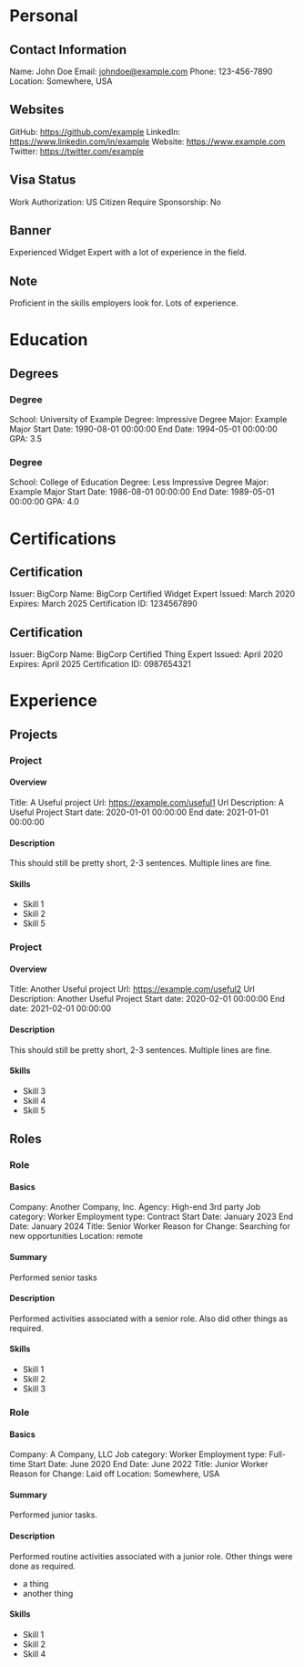 # Personal

## Contact Information

Name: John Doe
Email: johndoe@example.com
Phone: 123-456-7890
Location: Somewhere, USA

## Websites

GitHub: https://github.com/example
LinkedIn: https://www.linkedin.com/in/example
Website: https://www.example.com
Twitter: https://twitter.com/example

## Visa Status

Work Authorization: US Citizen
Require Sponsorship: No

## Banner

Experienced Widget Expert with a lot of experience in the field.

## Note

Proficient in the skills employers look for.
Lots of experience.

# Education

## Degrees

### Degree

School: University of Example
Degree: Impressive Degree
Major: Example Major
Start Date: 1990-08-01 00:00:00
End Date: 1994-05-01 00:00:00
GPA: 3.5

### Degree

School: College of Education
Degree: Less Impressive Degree
Major: Example Major
Start Date: 1986-08-01 00:00:00
End Date: 1989-05-01 00:00:00
GPA: 4.0
# Certifications
## Certification
Issuer: BigCorp
Name: BigCorp Certified Widget Expert
Issued: March 2020
Expires: March 2025
Certification ID: 1234567890
## Certification
Issuer: BigCorp
Name: BigCorp Certified Thing Expert
Issued: April 2020
Expires: April 2025
Certification ID: 0987654321
# Experience
## Projects
### Project
#### Overview
Title: A Useful project
Url: https://example.com/useful1
Url Description: A Useful Project
Start date: 2020-01-01 00:00:00
End date: 2021-01-01 00:00:00
#### Description
This should still be pretty short, 2-3 sentences.
Multiple lines are fine.
#### Skills
* Skill 1
* Skill 2
* Skill 5
### Project
#### Overview
Title: Another Useful project
Url: https://example.com/useful2
Url Description: Another Useful Project
Start date: 2020-02-01 00:00:00
End date: 2021-02-01 00:00:00
#### Description
This should still be pretty short, 2-3 sentences.
Multiple lines are fine.
#### Skills
* Skill 3
* Skill 4
* Skill 5
## Roles
### Role
#### Basics
Company: Another Company, Inc.
Agency: High-end 3rd party
Job category: Worker
Employment type:  Contract
Start Date:  January 2023
End Date:  January 2024
Title:  Senior Worker
Reason for Change:  Searching for new opportunities
Location:  remote
#### Summary
Performed senior tasks
#### Description
Performed activities associated with a senior role.
Also did other things as required.
#### Skills
* Skill 1
* Skill 2
* Skill 3
### Role
#### Basics
Company: A Company, LLC
Job category: Worker
Employment type:  Full-time
Start Date:  June 2020
End Date:  June 2022
Title:  Junior Worker
Reason for Change:  Laid off
Location:  Somewhere, USA
#### Summary
Performed junior tasks.
#### Description
Performed routine activities associated with a junior role.
Other things were done as required.
* a thing
* another thing
#### Skills
* Skill 1
* Skill 2
* Skill 4
